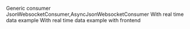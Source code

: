 Generic consumer
JsonWebsocketConsumer,AsyncJsonWebsocketConsumer
With real time data example 
With real time data example with frontend